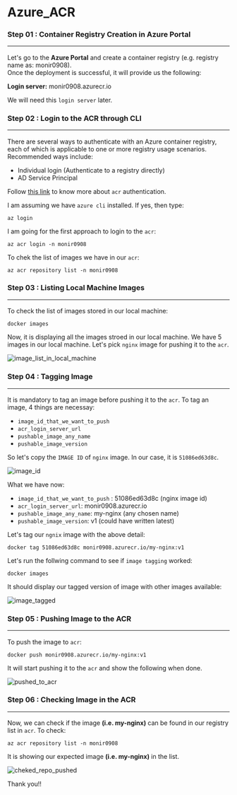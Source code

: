 # Azure_ACR

### Step 01 : Container Registry Creation in Azure Portal<hr>
Let's go to the <b>Azure Portal</b> and create a container registry (e.g. registry name as: monir0908). <br>
Once the deployment is successful, it will provide us the following:<br>

<b>Login server:</b> monir0908.azurecr.io <br> 

We will need this `login server` later.

### Step 02 : Login to the ACR through CLI<hr>
There are several ways to authenticate with an Azure container registry, each of which is applicable to one or more registry usage scenarios.<br>
Recommended ways include:

- Individual login (Authenticate to a registry directly)
- AD Service Principal

Follow [this link](https://learn.microsoft.com/en-us/azure/container-registry/container-registry-authentication?tabs=azure-cli) to know more about `acr` authentication.<br>

I am assuming we have `azure cli` installed. If yes, then type:
```
az login
```
I am going for the first approach to login to the `acr`:
```
az acr login -n monir0908
```

To chek the list of images we have in our `acr`:
```
az acr repository list -n monir0908
```

### Step 03 : Listing Local Machine Images <hr>
To check the list of images stored in our local machine:

```
docker images
```

Now, it is displaying all the images stroed in our local machine. 
We have 5 images in our local machine. Let's pick `nginx` image for pushing it to the `acr`.


![image_list_in_local_machine](https://user-images.githubusercontent.com/47719314/194698498-648779fa-9c72-4e70-8be6-89bfe4ea7447.PNG)


### Step 04 :  Tagging Image<hr>
It is mandatory to tag an image before pushing it to the `acr`.
To tag an image, 4 things are necessay:

- `image_id_that_we_want_to_push`
- `acr_login_server_url`
- `pushable_image_any_name`
- `pushable_image_version`


So let's copy the `IMAGE ID` of `nginx` image. In our case, it is `51086ed63d8c`.


![image_id](https://user-images.githubusercontent.com/47719314/194698531-dc5a8bca-dbec-428f-9765-7f191f8b3650.PNG)

What we have now:<br>
- `image_id_that_we_want_to_push` : 51086ed63d8c (nginx image id)
- `acr_login_server_url`: monir0908.azurecr.io
- `pushable_image_any_name`: my-nginx (any chosen name)
- `pushable_image_version`: v1 (could have written latest)

Let's tag our `ngnix` image with the above detail:
```
docker tag 51086ed63d8c monir0908.azurecr.io/my-nginx:v1
```

Let's run the follwing command to see if `image tagging` worked:
```
docker images
```

It should display our tagged version of image with other images available:

![image_tagged](https://user-images.githubusercontent.com/47719314/194698562-7a61d98e-496a-4267-ba48-a17e15d724ac.PNG)


### Step 05 : Pushing Image to the ACR<hr>
To push the image to `acr`:
```
docker push monir0908.azurecr.io/my-nginx:v1
```

It will start pushing it to the `acr` and show the following when done.

![pushed_to_acr](https://user-images.githubusercontent.com/47719314/194698586-ff2badd2-af2c-4317-b247-47fea32ca61e.PNG)


### Step 06 : Checking Image in the ACR<hr>
Now, we can check if the image <b>(i.e. my-nginx)</b> can be found in our registry list in `acr`.
To check:

```
az acr repository list -n monir0908
```

It is showing our expected image <b>(i.e. my-nginx)</b> in the list.

![cheked_repo_pushed](https://user-images.githubusercontent.com/47719314/194698592-3c6097b0-ab2a-4433-9a1d-bd7ae800917f.PNG)



Thank you!!
